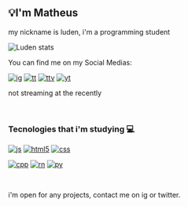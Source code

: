 ## 💡I'm Matheus 


<div>
 <p> my nickname is luden, i'm a programming student<p>
 </div>

![Luden stats](https://github-readme-stats.vercel.app/api?username=luden&show_icons=true&theme=dark)


<div> 
 <p> You can find me on my Social Medias:<p>
 </div>

<div>
 
[![ig](https://img.shields.io/badge/Instagram-E4405F?style=for-the-badge&logo=instagram&logoColor=white)](https://www.instagram.com/iamluden_/)
[![tt](https://img.shields.io/badge/Twitter-1DA1F2?style=for-the-badge&logo=twitter&logoColor=white)](https://twitter.com/apologlse)
[![ttv](https://img.shields.io/badge/Twitch-9146FF?style=for-the-badge&logo=twitch&logoColor=white)](https://www.twitch.tv/mluden)
[![yt](https://img.shields.io/badge/YouTube-FF0000?style=for-the-badge&logo=youtube&logoColor=white)](https://www.youtube.com/channel/UC2lS5tWGcFjfEx2_oxZupTw)

 </div>

   <div>
     <styles>
     
   <p5>not streaming at the recently</p5> 
   
    
   </styles>
   </div>
   <p></br></p>


### Tecnologies that i'm studying 💻
[![js](https://img.shields.io/badge/JavaScript-F7DF1E?style=for-the-badge&logo=javascript&logoColor=black)]()
[![html5](https://img.shields.io/badge/HTML5-E34F26?style=for-the-badge&logo=html5&logoColor=white)]()
[![css](https://img.shields.io/badge/CSS3-1572B6?style=for-the-badge&logo=css3&logoColor=white)]()

[![cpp](https://img.shields.io/badge/C%2B%2B-00599C?style=for-the-badge&logo=c%2B%2B&logoColor=white)]()
[![rn](https://img.shields.io/badge/React_Native-20232A?style=for-the-badge&logo=react&logoColor=61DAFB)]()
[![py](https://img.shields.io/badge/Python-3776AB?style=for-the-badge&logo=python&logoColor=white)]()

<p></br></p>
i'm open for any projects, contact me on ig or twitter.








  <p></br></p>  <p></br></p>  <p></br></p>  <p></br></p>
